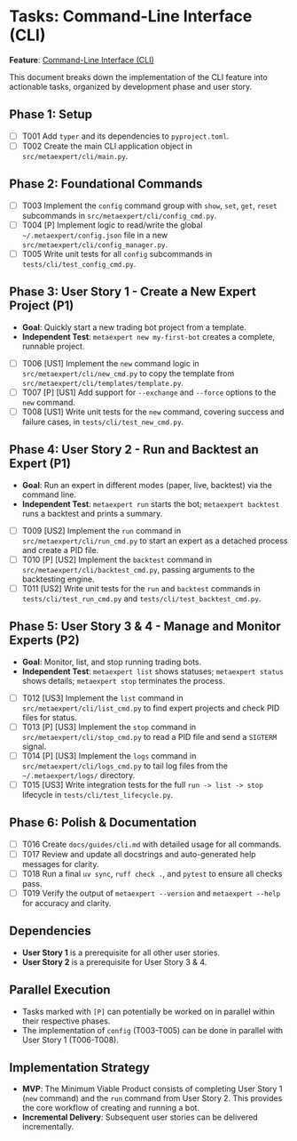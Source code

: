 # Tasks: Command-Line Interface (CLI)

**Feature**: [Command-Line Interface (CLI)](./spec.md)

This document breaks down the implementation of the CLI feature into actionable tasks, organized by development phase and user story.

## Phase 1: Setup

- [ ] T001 Add `typer` and its dependencies to `pyproject.toml`.
- [ ] T002 Create the main CLI application object in `src/metaexpert/cli/main.py`.

## Phase 2: Foundational Commands

- [ ] T003 Implement the `config` command group with `show`, `set`, `get`, `reset` subcommands in `src/metaexpert/cli/config_cmd.py`.
- [ ] T004 [P] Implement logic to read/write the global `~/.metaexpert/config.json` file in a new `src/metaexpert/cli/config_manager.py`.
- [ ] T005 Write unit tests for all `config` subcommands in `tests/cli/test_config_cmd.py`.

## Phase 3: User Story 1 - Create a New Expert Project (P1)

- **Goal**: Quickly start a new trading bot project from a template.
- **Independent Test**: `metaexpert new my-first-bot` creates a complete, runnable project.

- [ ] T006 [US1] Implement the `new` command logic in `src/metaexpert/cli/new_cmd.py` to copy the template from `src/metaexpert/cli/templates/template.py`.
- [ ] T007 [P] [US1] Add support for `--exchange` and `--force` options to the `new` command.
- [ ] T008 [US1] Write unit tests for the `new` command, covering success and failure cases, in `tests/cli/test_new_cmd.py`.

## Phase 4: User Story 2 - Run and Backtest an Expert (P1)

- **Goal**: Run an expert in different modes (paper, live, backtest) via the command line.
- **Independent Test**: `metaexpert run` starts the bot; `metaexpert backtest` runs a backtest and prints a summary.

- [ ] T009 [US2] Implement the `run` command in `src/metaexpert/cli/run_cmd.py` to start an expert as a detached process and create a PID file.
- [ ] T010 [P] [US2] Implement the `backtest` command in `src/metaexpert/cli/backtest_cmd.py`, passing arguments to the backtesting engine.
- [ ] T011 [US2] Write unit tests for the `run` and `backtest` commands in `tests/cli/test_run_cmd.py` and `tests/cli/test_backtest_cmd.py`.

## Phase 5: User Story 3 & 4 - Manage and Monitor Experts (P2)

- **Goal**: Monitor, list, and stop running trading bots.
- **Independent Test**: `metaexpert list` shows statuses; `metaexpert status` shows details; `metaexpert stop` terminates the process.

- [ ] T012 [US3] Implement the `list` command in `src/metaexpert/cli/list_cmd.py` to find expert projects and check PID files for status.
- [ ] T013 [P] [US3] Implement the `stop` command in `src/metaexpert/cli/stop_cmd.py` to read a PID file and send a `SIGTERM` signal.
- [ ] T014 [P] [US3] Implement the `logs` command in `src/metaexpert/cli/logs_cmd.py` to tail log files from the `~/.metaexpert/logs/` directory.
- [ ] T015 [US3] Write integration tests for the full `run -> list -> stop` lifecycle in `tests/cli/test_lifecycle.py`.

## Phase 6: Polish & Documentation

- [ ] T016 Create `docs/guides/cli.md` with detailed usage for all commands.
- [ ] T017 Review and update all docstrings and auto-generated help messages for clarity.
- [ ] T018 Run a final `uv sync`, `ruff check .`, and `pytest` to ensure all checks pass.
- [ ] T019 Verify the output of `metaexpert --version` and `metaexpert --help` for accuracy and clarity.

## Dependencies

- **User Story 1** is a prerequisite for all other user stories.
- **User Story 2** is a prerequisite for User Story 3 & 4.

## Parallel Execution

- Tasks marked with `[P]` can potentially be worked on in parallel within their respective phases.
- The implementation of `config` (T003-T005) can be done in parallel with User Story 1 (T006-T008).

## Implementation Strategy

- **MVP**: The Minimum Viable Product consists of completing User Story 1 (`new` command) and the `run` command from User Story 2. This provides the core workflow of creating and running a bot.
- **Incremental Delivery**: Subsequent user stories can be delivered incrementally.
